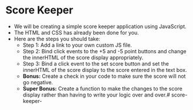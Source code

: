 # Score Keeper
- We will be creating a simple score keeper application using JavaScript.
- The HTML and CSS has already been done for you.
- Here are the steps you should take:
	- Step 1: Add a link to your own custom JS file.
	- Step 2: Bind click events to the +5 and -5 point buttons and change the innerHTML of the score display appropriately.
	- Step 3: Bind a click event to the set score button and set the innerHTML of the score display to the score entered in the text box.
	- **Bonus:** Create a check in your code to make sure the score will not go negative.
	- **Super Bonus:** Create a function to make the changes to the score display rather than having to write your logic over and over.# score-keeper-
